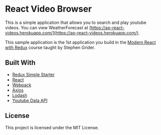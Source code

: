 # React Video Browser

This is a simple application that allows you to search and play youtube videos.  You can view WeatherForecast at [https://ap-react-videos.herokuapp.com/](https://ap-react-videos.herokuapp.com/).

This sample application is the 1st application you build in the [Modern React with Redux](https://www.udemy.com/react-redux/) course taught by Stephen Grider.

## Built With
* [Redux Simple Starter](https://github.com/StephenGrider/ReduxSimpleStarter)
* [React](https://github.com/facebook/react)
* [Webpack](https://github.com/webpack/webpack)
* [Axios](https://github.com/axios/axios)
* [Lodash](https://github.com/lodash/lodash)
* [Youtube Data API](https://developers.google.com/youtube/v3/docs/search)

## License
This project is licensed under the MIT License.